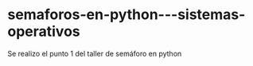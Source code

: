 # semaforos-en-python---sistemas-operativos
Se realizo el punto 1 del taller de semáforo en python 
